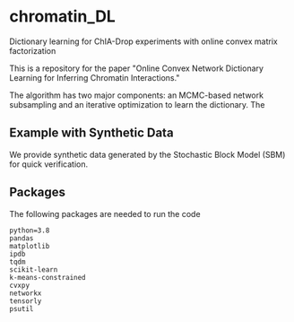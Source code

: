 # chromatin_DL
Dictionary learning for ChIA-Drop experiments with online convex matrix factorization

This is a repository for the paper "Online Convex Network Dictionary Learning for Inferring Chromatin Interactions."

The algorithm has two major components: an MCMC-based network subsampling and an iterative optimization to learn the dictionary. The 

## Example with Synthetic Data

 We provide synthetic data generated by the Stochastic Block Model (SBM) for quick verification.

## Packages
The following packages are needed to run the code
```
python=3.8
pandas
matplotlib
ipdb
tqdm
scikit-learn
k-means-constrained
cvxpy
networkx
tensorly
psutil
```
